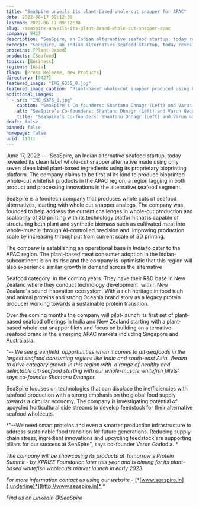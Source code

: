 ```yaml
---
title: "SeaSpire unveils its plant-based whole-cut snapper for APAC"
date: 2022-06-17 09:12:38
lastmod: 2022-06-17 09:12:38
slug: /seaspire-unveils-its-plant-based-whole-cut-snapper-apac
company: 9427
description: "SeaSpire, an Indian alternative seafood startup, today revealed its plant-based, whole-cut snapper made using only seven clean label ingredients via their proprietary bioprinting platform."
excerpt: "SeaSpire, an Indian alternative seafood startup, today revealed its plant-based, whole-cut snapper made using only seven clean label ingredients via their proprietary bioprinting platform."
proteins: [Plant-Based]
products: [Seafood]
topics: [Business]
regions: [Asia]
flags: [Press Release, New Products]
directory: [9427]
featured_image: "IMG_6355_0.jpg"
featured_image_caption: "Plant-based whole-cut snapper produced using bioprinting technology"
additional_images:
  - src: "IMG_6376_0.jpg"
    caption: "SeaSpire’s Co-founders: Shantanu Dhnagr (Left) and Varun Gadodia (Right)"
    alt: "SeaSpire’s Co-founders: Shantanu Dhnagr (Left) and Varun Gadodia (Right)"
    title: "SeaSpire’s Co-founders: Shantanu Dhnagr (Left) and Varun Gadodia (Right)"
draft: false
pinned: false
homepage: false
uuid: 11011
---
```

June 17, 2022 --- SeaSpire, an Indian alternative seafood startup, today
revealed its clean label whole-cut snapper alternative made using only
seven clean label plant-based ingredients using its proprietary
bioprinting platform. The company claims to be first of its kind to
produce bioprinted whole-cut whitefish products in the APAC region, a
region lagging in both product and processing innovations in the
alternative seafood segment.

SeaSpire is a foodtech company that produces whole cuts of seafood
alternatives, starting with whole cut snapper analogs. The company was
founded to help address the current challenges in whole-cut production
and scalability of 3D printing with its technology platform that is
capable of structuring both plant and synthetic biomass such as
cultivated meat into whole-muscle through AI-controlled precision and 
improving production scale by increasing throughput from current scale
of 3D printing. 

The company is establishing an operational base in India to cater to the
APAC region. The plant-based meat consumer adoption in the
Indian-subcontinent is on its rise and the company is  optimistic that
this region will also experience similar growth in demand across the
alternative

Seafood category  in the coming years. They have their R&D base in New
Zealand where they conduct technology development  within New Zealand's
sound innovation ecosystem. With a rich heritage in food tech and animal
proteins and strong Oceania brand story as a legacy protein producer
working towards a sustainable protein transition. 

Over the coming months the company will pilot-launch its first set of
plant-based seafood offerings in India and New Zealand starting with a
plant-based whole-cut snapper filets and focus on building an
alternative-seafood brand in the emerging APAC markets including
Singapore and Australasia. 

"\-- *We see greenfield  opportunities when it comes to alt-seafoods in
the largest seafood consuming regions like India and south-east Asia.
Weaim to drive category growth in this region with  a range of healthy
and delectable alt-seafood starting with our whole-muscle whitefish
fillets\', says co-founder Shantanu Dhangar.*

SeaSpire focuses on technologies that can displace the inefficiencies
with seafood production with a strong emphasis on the global food supply
towards a circular economy. The company is investigating potential of
upcycled horticultural side streams to develop feedstock for their
alternative seafood wholecuts. 

*"\--We need smart proteins and even a smarter production infrastructure
to address sustainable food transition for future generations. Reducing
supply chain stress, ingredient innovations and upcycling feedstock are
supporting pillars for our success at SeaSpire", says co-founder Varun
Gadodia. *

*The company will be showcasing its products at Tomorrow's Protein
Summit - by XPRIZE Foundation later this year and is aiming for its
plant-based whitefish wholecuts market launch in early 2023.*

*For more information contact us using our website -*
[*[www.seaspire.in]{.underline}*](http://www.seaspire.in)* *

*Find us on LinkedIn \@SeaSpire*
